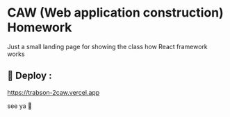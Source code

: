 # CAW (Web application construction) Homework
Just a small landing page for showing the class how React framework works


## 🚀 Deploy :
https://trabson-2caw.vercel.app

see ya 👋
